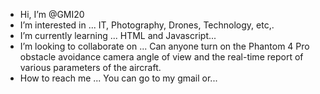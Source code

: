 - Hi, I’m @GMI20
- I’m interested in ... IT, Photography, Drones, Technology, etc,.
- I’m currently learning ... HTML and Javascript...
- I’m looking to collaborate on ... Can anyone turn on the Phantom 4 Pro obstacle avoidance camera angle of view and the real-time report of various parameters of the aircraft.
- How to reach me ... You can go to my gmail or...

<!---
GMI20/GMI20 is a ✨ special ✨ repository because its `README.md` (this file) appears on your GitHub profile.
You can click the Preview link to take a look at your changes.
--->
